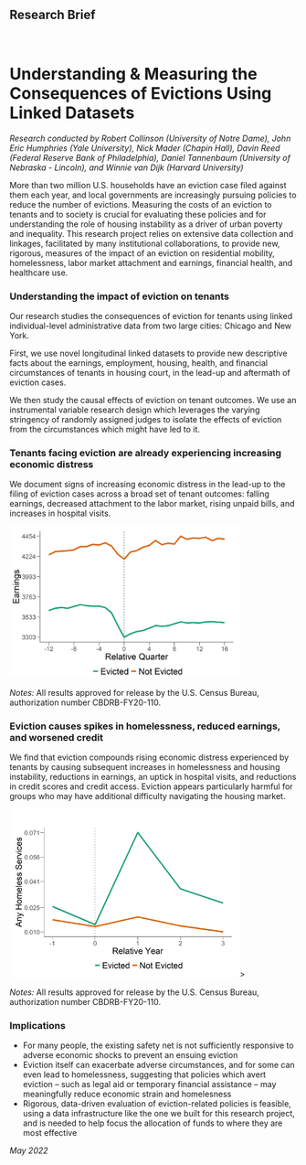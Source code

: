 ## Research Brief
﻿
# Understanding & Measuring the Consequences of Evictions Using Linked Datasets

*Research conducted by Robert Collinson (University of Notre Dame), John Eric Humphries (Yale University), Nick Mader (Chapin Hall), Davin Reed (Federal Reserve Bank of Philadelphia), Daniel Tannenbaum (University of Nebraska - Lincoln), and Winnie van Dijk (Harvard University)*

More than two million U.S. households have an eviction case filed against them each year, and local governments are increasingly pursuing policies to reduce the number of evictions. Measuring the costs of an eviction to tenants and to society is crucial for evaluating these policies and for understanding the role of housing instability as a driver of urban poverty and inequality. This research project relies on extensive data collection and linkages, facilitated by many institutional collaborations, to provide new, rigorous, measures of the impact of an eviction on residential mobility, homelessness, labor market attachment and earnings, financial health, and healthcare use.

### Understanding the impact of eviction on tenants

Our research studies the consequences of eviction for tenants using linked individual-level administrative data from two large cities: Chicago and New York.

First, we use novel longitudinal linked datasets to provide new descriptive facts about the earnings, employment, housing, health, and financial circumstances of tenants in housing court, in the lead-up and aftermath of eviction cases.  

We then study the causal effects of eviction on tenant outcomes. We use an instrumental variable research design which leverages the varying stringency of randomly assigned judges to isolate the effects of eviction from the circumstances which might have led to it.  

### Tenants facing eviction are already experiencing increasing economic distress

We document signs of increasing economic distress in the lead-up to the filing of eviction cases across a broad set of tenant outcomes: falling earnings, decreased attachment to the labor market, rising unpaid bills, and increases in hospital visits.

<img src="imgs/collinson-et-al-1.png" width="80%">

*Notes:* All results approved for release by the U.S. Census Bureau, authorization number CBDRB-FY20-110.

### Eviction causes spikes in homelessness, reduced earnings, and worsened credit

We find that eviction compounds rising economic distress experienced by tenants by causing subsequent increases in homelessness and housing instability, reductions in earnings, an uptick in hospital visits, and reductions in credit scores and credit access.  Eviction appears particularly harmful for groups who may have additional difficulty navigating the housing market.

<img src="imgs/collinson-et-al-2.png" width="80%">>

*Notes:* All results approved for release by the U.S. Census Bureau, authorization number CBDRB-FY20-110.

### Implications

* For many people, the existing safety net is not sufficiently responsive to adverse economic shocks to prevent an ensuing eviction
* Eviction itself can exacerbate adverse circumstances, and for some can even lead to homelessness, suggesting that policies which avert eviction – such as legal aid or temporary financial assistance – may meaningfully reduce economic strain and homelesness
* Rigorous, data-driven evaluation of eviction-related policies is feasible, using a data infrastructure like the one we built for this research project, and is needed to help focus the allocation of funds to where they are most effective


*May 2022*
